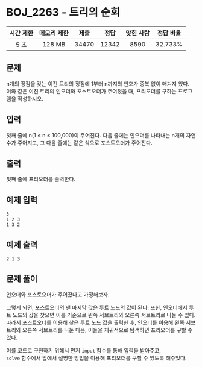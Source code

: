 # BOJ_2263 - 트리의 순회

| 시간 제한 | 메모리 제한 | 제출  | 정답  | 맞힌 사람 | 정답 비율 |
| :-------: | :---------: | :---: | :---: | :-------: | :-------: |
|   5 초    |   128 MB    | 34470 | 12342 |   8590    |  32.733%  |

## 문제

n개의 정점을 갖는 이진 트리의 정점에 1부터 n까지의 번호가 중복 없이 매겨져 있다.  
이와 같은 이진 트리의 인오더와 포스트오더가 주어졌을 때, 프리오더를 구하는 프로그램을 작성하시오.

## 입력

첫째 줄에 n(1 ≤ n ≤ 100,000)이 주어진다. 다음 줄에는 인오더를 나타내는 n개의 자연수가 주어지고, 그 다음 줄에는 같은 식으로 포스트오더가 주어진다.

## 출력

첫째 줄에 프리오더를 출력한다.

## 예제 입력

```
3
1 2 3
1 3 2
```

## 예제 출력

```
2 1 3
```

## 문제 풀이

인오더와 포스토오더가 주어졌다고 가정해보자.

그렇게 되면, 포스트오더의 맨 마지막 값은 루트 노드의 값이 된다. 또한, 인오더에서 루트 노드의 값을 찾으면 이를 기준으로 왼쪽 서브트리와 오른쪽 서브트리로 나눌 수 있다.  
따라서 포스트오더를 이용해 찾은 루트 노드 값을 출력한 후, 인오더를 이용해 왼쪽 서브트리와 오른쪽 서브트리를 나눈 다음, 이들을 재귀적으로 탐색하면 프리오더를 구할 수 있다.

이를 코드로 구현하기 위해서 먼저 `input` 함수를 통해 입력을 받아주고,  
`solve` 함수에서 앞에서 설명한 방법을 이용해 프리오더를 구할 수 있도록 해주었다.
